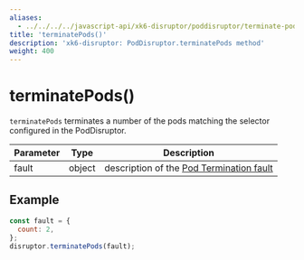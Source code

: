 ```yaml
---
aliases:
  - ../../../../javascript-api/xk6-disruptor/poddisruptor/terminate-pods # docs/k6/<K6_VERSION>/javascript-api/xk6-disruptor/poddisruptor/terminate-pods
title: 'terminatePods()'
description: 'xk6-disruptor: PodDisruptor.terminatePods method'
weight: 400
---
```


# terminatePods()

`terminatePods` terminates a number of the pods matching the selector configured in the PodDisruptor.

| Parameter | Type   | Description                                                                                                                                                                  |
| --------- | ------ | ---------------------------------------------------------------------------------------------------------------------------------------------------------------------------- |
| fault     | object | description of the [Pod Termination fault](https://grafana.com/docs/k6/<K6_VERSION>/testing-guides/injecting-faults-with-xk6-disruptor/xk6-disruptor/faults/pod-termination) |

## Example

<!-- eslint-skip -->

```javascript
const fault = {
  count: 2,
};
disruptor.terminatePods(fault);
```
